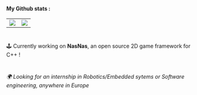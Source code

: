 #### My Github stats :
<table style="border:0px solid black;">
  <tr style="border:0px;">
    <td style="border:0px;">
      <a href="https://github.com/Madour">
        <img align="center" src="https://github-readme-stats.vercel.app/api?username=Madour&theme=vue&show_icons=true&count_private=true&hide_title=true&line_height=25&hide_border=true" />
      </a>
    </td>
    <td>
      <img align="center" src="https://github-readme-stats.vercel.app/api/top-langs/?username=Madour&theme=vue&layout=compact&langs_count=4&hide_border=true" />
    </td>
  </tr>
</table>

#

:joystick: Currently working on **NasNas**, an open source 2D game framework for C++ !

#
 
###### 🌍 Looking for an internship in Robotics/Embedded sytems or Software engineering, anywhere in Europe

<!--
**Madour/Madour** is a ✨ _special_ ✨ repository because its `README.md` (this file) appears on your GitHub profile.
Here are some ideas to get you started:
- 🔭 I’m currently working on ...
- 🌱 I’m currently learning ...
- 👯 I’m looking to collaborate on ...
- 🤔 I’m looking for help with ...
- 💬 Ask me about ...
- 📫 How to reach me: ...
- 😄 Pronouns: ...
- ⚡ Fun fact: ...
-->
